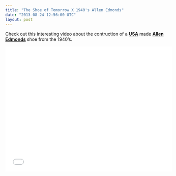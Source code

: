 ```yaml
---
title: "The Shoe of Tomorrow X 1940's Allen Edmonds"
date: "2013-08-24 12:56:00 UTC"
layout: post
---
```


<p>Check out this interesting video about the contruction of a <strong><a href="https://fuckyeahmadeinusa.tumblr.com">USA</a></strong> made <strong><a href="https://www.allenedmonds.com">Allen Edmonds</a></strong> shoe from the 1940&#8217;s.</p>
<p><iframe frameborder="0" height="393" src="//www.youtube.com/embed/_qoAXzhWw6M" width="524"></iframe></p>

